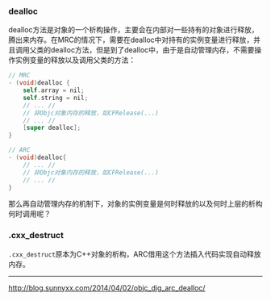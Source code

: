 ### dealloc

dealloc方法是对象的一个析构操作，主要会在内部对一些持有的对象进行释放，腾出来内存。在MRC的情况下，需要在dealloc中对持有的实例变量进行释放，并且调用父类的dealloc方法，但是到了dealloc中，由于是自动管理内存，不需要操作实例变量的释放以及调用父类的方法：

```objective-c
// MRC
- (void)dealloc {
    self.array = nil;
    self.string = nil;
    // ... //
    // 非Objc对象内存的释放，如CFRelease(...)
    // ... //
    [super dealloc];
}

// ARC
- (void)dealloc{
    // ... //
    // 非Objc对象内存的释放，如CFRelease(...)
    // ... //
}
```

那么再自动管理内存的机制下，对象的实例变量是何时释放的以及何时上层的析构何时调用呢？



### .cxx_destruct

`.cxx_destruct`原本为C++对象的析构，ARC借用这个方法插入代码实现自动释放内存。



---

http://blog.sunnyxx.com/2014/04/02/objc_dig_arc_dealloc/